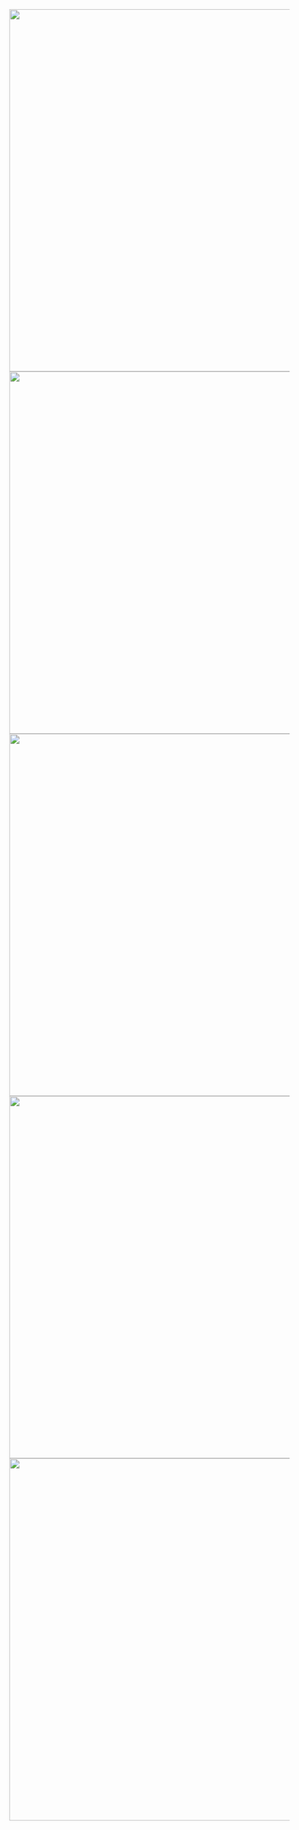 <img src="https://user-images.githubusercontent.com/121219334/235917396-b70823b9-ecfa-4ff8-92d1-e3a084d122ec.jpg" height="650px" >
<img src="https://user-images.githubusercontent.com/121219334/235917410-1cfdb374-7b86-4b03-a8d8-ba7079ef8ee4.jpg" height="650px" >
<img src="https://user-images.githubusercontent.com/121219334/235917442-990165ba-294d-44b3-968b-39bc89f5f816.jpg" height="650px" >
<img src="https://user-images.githubusercontent.com/121219334/235917426-0fa68ef2-d158-46ae-a6f1-a65747cdf116.jpg" height="650px" >
<img src="" height="650px" >

